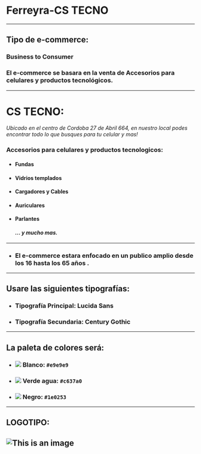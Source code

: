 # Ferreyra-CS TECNO
----------------------------------------------------------------------
## **Tipo de e-commerce:**
 ###  **Business to Consumer**
 ###  El **e-commerce** se basara en la **venta de Accesorios para celulares y productos tecnológicos.**
----------------------------------------------------------------------
# **CS TECNO**: 
*Ubicado en el centro de Cordoba 27 de Abril 664, en nuestro local podes encontrar todo lo que busques para tu celular y mas!*
### **Accesorios para celulares y productos tecnologicos:**
- #### Fundas
- #### Vidrios templados
- #### Cargadores y Cables
- #### Auriculares
- #### Parlantes
    #### _... y mucho mas._
----------------------------------------------------------------------
- ### El e-commerce estara enfocado en un publico amplio desde los **16 hasta los 65** años .
----------------------------------------------------------------------
## **Usare las siguientes tipografías:**
- ### Tipografía Principal: **Lucida Sans**
- ### Tipografía Secundaria: **Century Gothic**
----------------------------------------------------------------------
## **La paleta de colores será:**
- ### ![](https://dummyimage.com/15x15/e9e9e9/fff&text=Blanco)  Blanco: `#e9e9e9` 
- ### ![](https://dummyimage.com/15x15/228774/228774.png) Verde agua:  `#c637a0` 
- ### ![](https://dummyimage.com/15x15/000000/000000)  Negro: `#1e0253`
    
----------------------------------------------------------------------
## **LOGOTIPO:**
![This is an image](https://i.imgur.com/xGghOM7l.png)
----------------------------------------------------------------------
